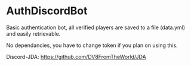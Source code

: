 # AuthDiscordBot

Basic authentication bot, all verified players are saved to a file (data.yml) and easily retrievable. 

No dependancies, you have to change token if you plan on using this.

Discord-JDA: https://github.com/DV8FromTheWorld/JDA
